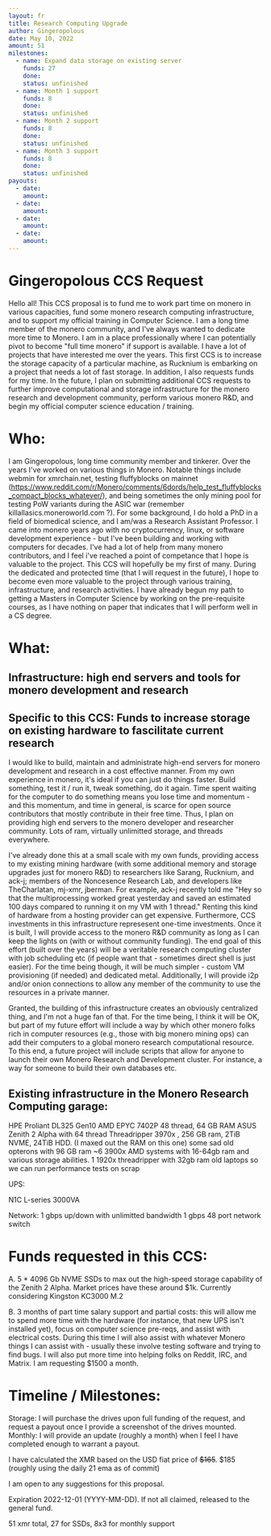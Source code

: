 ```yaml
---
layout: fr
title: Research Computing Upgrade
author: Gingeropolous
date: May 10, 2022
amount: 51
milestones:
  - name: Expand data storage on existing server
    funds: 27
    done:
    status: unfinished
  - name: Month 1 support 
    funds: 8
    done:
    status: unfinished
  - name: Month 2 support 
    funds: 8
    done:
    status: unfinished
  - name: Month 3 support 
    funds: 8
    done:
    status: unfinished
payouts:
  - date:
    amount:
  - date:
    amount:
  - date:
    amount:
  - date:
    amount:
---
```


# Gingeropolous CCS Request


Hello all! This CCS proposal is to fund me to work part time on monero in various capacities, fund some monero research computing infrastructure, and to support my official training in Computer Science. I am a long time member of the monero community, and I've always wanted to dedicate more time to Monero. I am in a place professionally where I can potentially pivot to become "full time monero" if support is available. I have a lot of projects that have interested me over the years. This first CCS is to increase the storage capacity of a particular machine, as Rucknium is embarking on a project that needs a lot of fast storage. In addition, I also requests funds for my time. In the future, I plan on submitting additional CCS requests to further improve computational and storage infrastructure for the monero research and development community, perform various monero R&D, and begin my official computer science education / training. 

# Who:

I am Gingeropolous, long time community member and tinkerer. Over the years I've worked on various things in Monero. Notable things include webmin for xmrchain.net, testing fluffyblocks on mainnet (https://www.reddit.com/r/Monero/comments/6dords/help_test_fluffyblocks_compact_blocks_whatever/), and being sometimes the only mining pool for testing PoW variants during the ASIC war (remember killallasics.moneroworld.com ?). For some background, I do hold a PhD in a field of biomedical science, and I am/was a Research Assistant Professor. I came into monero years ago with no cryptocurrency, linux, or software development experience - but I've been building and working with computers for decades. I've had a lot of help from many monero contributors, and I feel i've reached a point of competance that I hope is valuable to the project. This CCS will hopefully be my first of many. During the dedicated and protected time (that I will request in the future), I hope to become even more valuable to the project through various training, infrastructure, and research activities. I have already begun my path to getting a Masters in Computer Science by working on the pre-requisite courses, as I have nothing on paper that indicates that I will perform well in a CS degree. 

# What: 

## Infrastructure: high end servers and tools for monero development and research

## Specific to this CCS: Funds to increase storage on existing hardware to fascilitate current research

I would like to build, maintain and administrate high-end servers for monero development and research in a cost effective manner. From my own experience in monero, it's ideal if you can just do things faster. Build something, test it / run it, tweak something, do it again. Time spent waiting for the computer to do something means you lose time and momentum - and this momentum, and time in general, is scarce for open source contributors that mostly contribute in their free time. Thus, I plan on providing high end servers to the monero developer and researcher community. Lots of ram, virtually unlimitted storage, and threads everywhere. 

I've already done this at a small scale with my own funds, providing access to my existing mining hardware (with some additional memory and storage upgrades just for monero R&D) to researchers like Sarang, Rucknium, and ack-j; members of the Noncesence Research Lab, and developers like TheCharlatan, mj-xmr, jberman. For example, ack-j recently told me "Hey so that the multiprocessing worked great yesterday and saved an estimated 100 days compared to running it on my VM with 1 thread." Renting this kind of hardware from a hosting provider can get expensive. Furthermore, CCS investments in this infrastructure represesent one-time investments. Once it is built, I will provide access to the monero R&D community as long as I can keep the lights on (with or without community funding). The end goal of this effort (built over the years) will be a veritable research computing cluster with job scheduling etc (if people want that - sometimes direct shell is just easier). For the time being though, it will be much simpler - custom VM provisioning (if needed) and dedicated metal. Additionally, I will provide i2p and/or onion connections to allow any member of the community to use the resources in a private manner.  

Granted, the building of this infrastructure creates an obviously centralized thing, and I'm not a huge fan of that. For the time being, I think it will be OK, but part of my future effort will include a way by which other monero folks rich in computer resources (e.g., those with big monero mining ops) can add their computers to a global monero research computational resource. To this end, a future project will include scripts that allow for anyone to launch their own Monero Research and Development cluster. For instance, a way for someone to build their own databases etc. 

## Existing infrastructure in the Monero Research Computing garage:
HPE Proliant DL325 Gen10 AMD EPYC 7402P 48 thread, 64 GB RAM
ASUS Zenith 2 Alpha with 64 thread Threadripper 3970x , 256 GB ram, 2TiB NVME, 24TiB HDD. (I maxed out the RAM on this one)
some sad old opterons with 96 GB ram
~6 3900x AMD systems with 16-64gb ram and various storage abilities.
1 1920x threadripper with 32gb ram 
old laptops so we can run performance tests on scrap

UPS:

N1C L-series 3000VA 

Network:
1 gbps up/down with unlimitted bandwidth
1 gbps 48 port network switch

# Funds requested in this CCS:
A. 5 * 4096 Gb  NVME SSDs to max out the high-speed storage capability of the Zenith 2 Alpha. Market prices have these around $1k.  Currently considering Kingston KC3000 M.2

B. 3 months of part time salary support and partial costs: this will allow me to spend more time with the hardware (for instance, that new UPS isn't installed yet), focus on computer science pre-reqs, and assist with electrical costs. During this time I will also assist with whatever Monero things I can assist with - usually these involve testing software and trying to find bugs. I will also put more time into helping folks on Reddit, IRC, and Matrix. I am requesting $1500 a month. 

# Timeline / Milestones:

Storage: I will purchase the drives upon full funding of the request, and request a payout once I provide a screenshot of the drives mounted. 
Monthly: I will provide an update (roughly a month) when I feel I have completed enough to warrant a payout.  

I have calculated the XMR based on the USD fiat price of ~~$165~~. $185 (roughly using the daily 21 ema as of commit) 

I am open to any suggestions for this proposal. 

Expiration 2022-12-01 (YYYY-MM-DD). If not all claimed, released to the general fund. 

51 xmr total, 27 for SSDs, 8x3 for monthly support
